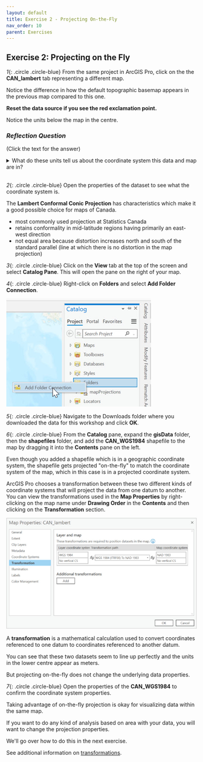```yaml
---
layout: default
title: Exercise 2 - Projecting On-the-Fly
nav_order: 10
parent: Exercises
---
```


## Exercise 2: Projecting on the Fly

*1*{: .circle .circle-blue} From the same project in ArcGIS Pro, click on the the **CAN_lambert** tab representing a different map.

Notice the difference in how the default topographic basemap appears in the previous map compared to this one.

**Reset the data source if you see the red exclamation point.**

Notice the units below the map in the centre.

### *Reflection Question*
(Click the text for the answer)

<details>
<summary>What do these units tell us about the coordinate system this data and map are in?</summary>

When units are in meters, it's a good indication the data is in a projected coordinate system. Data in a geographic coordinate system is usually in decimal degrees.
</details>
<br>

*2*{: .circle .circle-blue} Open the properties of the dataset to see what the coordinate system is.

The **Lambert Conformal Conic Projection** has characteristics which make it a good possible choice for maps of Canada.

- most commonly used projection at Statistics Canada
- retains conformality in mid-latitude regions having primarily an east-west direction
- not equal area because distortion increases north and south of the standard parallel (line at which there is no distortion in the map projection)

*3*{: .circle .circle-blue} Click on the **View** tab at the top of the screen and select **Catalog Pane**. This will open the pane on the right of your map.

*4*{: .circle .circle-blue} Right-click on **Folders** and select **Add Folder Connection**.

![catalogPane.jpg](../images/catalogPane.jpg)

*5*{: .circle .circle-blue} Navigate to the Downloads folder where you downloaded the data for this workshop and click **OK**.

*6*{: .circle .circle-blue} From the **Catalog** pane, expand the **gisData** folder, then the **shapefiles** folder, and add the **CAN_WGS1984** shapefile to the map by dragging it into the **Contents** pane on the left.

Even though you added a shapefile which is in a geographic coordinate system, the shapefile gets projected "on-the-fly" to match the coordinate system of the map, which in this case is in a projected coordinate system.

ArcGIS Pro chooses a transformation between these two different kinds of coordinate systems that will project the data from one datum to another. You can view the transformations used in the **Map Properties** by right-clicking on the map name under **Drawing Order** in the **Contents** and then clicking on the **Transformation** section.

![transformation.jpg](../images/transformation.jpg)

A **transformation** is a mathematical calculation used to convert coordinates referenced to one datum to coordinates referenced to another datum.

You can see that these two datasets seem to line up perfectly and the units in the lower centre appear as meters.

But projecting on-the-fly does not change the underlying data properties.

*7*{: .circle .circle-blue} Open the properties of the **CAN_WGS1984** to confirm the coordinate system properties.

Taking advantage of on-the-fly projection is okay for visualizing data within the same map.

If you want to do any kind of analysis based on area with your data, you will want to change the projection properties.

We'll go over how to do this in the next exercise.

See additional information on [transformations](https://www.esri.com/arcgis-blog/products/product/mapping/about-geographic-transformations-and-how-to-choose-the-right-one/).
